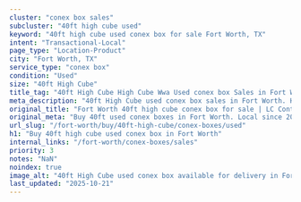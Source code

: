 ```yaml
---
cluster: "conex box sales"
subcluster: "40ft high cube used"
keyword: "40ft high cube used conex box for sale Fort Worth, TX"
intent: "Transactional-Local"
page_type: "Location-Product"
city: "Fort Worth, TX"
service_type: "conex box"
condition: "Used"
size: "40ft High Cube"
title_tag: "40ft High Cube High Cube Wwa Used conex box Sales in Fort Worth ☎ (214) 524-4168 | LC Container"
meta_description: "40ft High Cube used conex box sales in Fort Worth. High cube containers with extra height. Fast delivery, competitive pricing. Serving conex boxes area. Quote ID: 2UQ. Call (214) 524-4168 for your free quote today."
original_title: "Fort Worth 40ft high cube conex box for sale | LC Container"
original_meta: "Buy 40ft used conex boxes in Fort Worth. Local since 2003. New & used inventory. Fast delivery. Get your free quote — call (214) 524-4168 today."
url_slug: "/fort-worth/buy/40ft-high-cube/conex-boxes/used"
h1: "Buy 40ft high cube used conex box in Fort Worth"
internal_links: "/fort-worth/conex-boxes/sales"
priority: 3
notes: "NaN"
noindex: true
image_alt: "40ft High Cube used conex box available for delivery in Fort Worth"
last_updated: "2025-10-21"
---
```


<!-- TODO: Add unique city/inventory copy, images, and internal links here. -->

